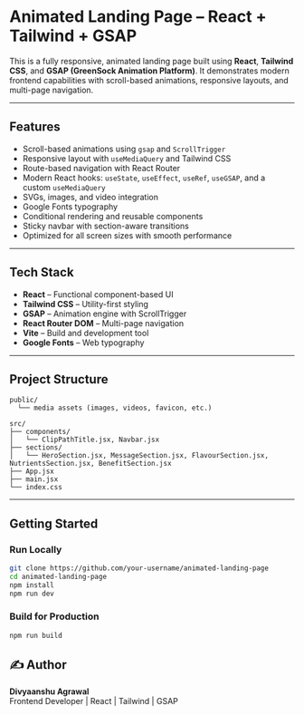 # Animated Landing Page – React + Tailwind + GSAP

This is a fully responsive, animated landing page built using **React**, **Tailwind CSS**, and **GSAP (GreenSock Animation Platform)**. It demonstrates modern frontend capabilities with scroll-based animations, responsive layouts, and multi-page navigation.

---

## Features

- Scroll-based animations using `gsap` and `ScrollTrigger`
- Responsive layout with `useMediaQuery` and Tailwind CSS
- Route-based navigation with React Router
- Modern React hooks: `useState`, `useEffect`, `useRef`, `useGSAP`, and a custom `useMediaQuery`
- SVGs, images, and video integration
- Google Fonts typography
- Conditional rendering and reusable components
- Sticky navbar with section-aware transitions
- Optimized for all screen sizes with smooth performance

---

## Tech Stack

- **React** – Functional component-based UI
- **Tailwind CSS** – Utility-first styling
- **GSAP** – Animation engine with ScrollTrigger
- **React Router DOM** – Multi-page navigation
- **Vite** – Build and development tool
- **Google Fonts** – Web typography

---

## Project Structure

```
public/
  └── media assets (images, videos, favicon, etc.)

src/
├── components/
│   └── ClipPathTitle.jsx, Navbar.jsx
├── sections/
│   └── HeroSection.jsx, MessageSection.jsx, FlavourSection.jsx, NutrientsSection.jsx, BenefitSection.jsx
├── App.jsx
├── main.jsx
└── index.css
```

---

## Getting Started

### Run Locally

```bash
git clone https://github.com/your-username/animated-landing-page
cd animated-landing-page
npm install
npm run dev
```

### Build for Production

```bash
npm run build
```

## ✍️ Author

**Divyaanshu Agrawal**  
Frontend Developer | React | Tailwind | GSAP  
